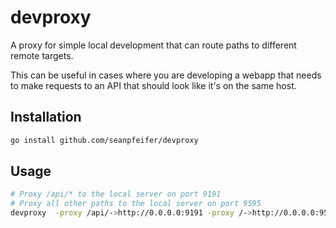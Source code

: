 # devproxy

A proxy for simple local development that can route paths to different remote targets.

This can be useful in cases where you are developing a webapp that needs to make requests to an API that should look like it's on the same host.

## Installation

```sh
go install github.com/seanpfeifer/devproxy
```

## Usage

```sh
# Proxy /api/* to the local server on port 9191
# Proxy all other paths to the local server on port 9595
devproxy  -proxy /api/->http://0.0.0.0:9191 -proxy /->http://0.0.0.0:9595
```
